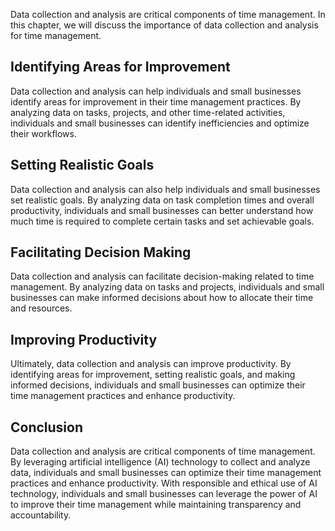 

Data collection and analysis are critical components of time management. In this chapter, we will discuss the importance of data collection and analysis for time management.

Identifying Areas for Improvement
---------------------------------

Data collection and analysis can help individuals and small businesses identify areas for improvement in their time management practices. By analyzing data on tasks, projects, and other time-related activities, individuals and small businesses can identify inefficiencies and optimize their workflows.

Setting Realistic Goals
-----------------------

Data collection and analysis can also help individuals and small businesses set realistic goals. By analyzing data on task completion times and overall productivity, individuals and small businesses can better understand how much time is required to complete certain tasks and set achievable goals.

Facilitating Decision Making
----------------------------

Data collection and analysis can facilitate decision-making related to time management. By analyzing data on tasks and projects, individuals and small businesses can make informed decisions about how to allocate their time and resources.

Improving Productivity
----------------------

Ultimately, data collection and analysis can improve productivity. By identifying areas for improvement, setting realistic goals, and making informed decisions, individuals and small businesses can optimize their time management practices and enhance productivity.

Conclusion
----------

Data collection and analysis are critical components of time management. By leveraging artificial intelligence (AI) technology to collect and analyze data, individuals and small businesses can optimize their time management practices and enhance productivity. With responsible and ethical use of AI technology, individuals and small businesses can leverage the power of AI to improve their time management while maintaining transparency and accountability.
